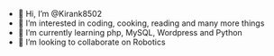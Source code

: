 - 👋 Hi, I’m @Kirank8502
- 👀 I’m interested in coding, cooking, reading and many more things
- 🌱 I’m currently learning php, MySQL, Wordpress and Python
- 💞️ I’m looking to collaborate on Robotics

<!---
Kirank8502/Kirank8502 is a ✨ special ✨ repository because its `README.md` (this file) appears on your GitHub profile.
You can click the Preview link to take a look at your changes.
--->
